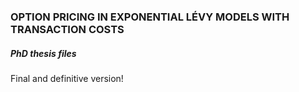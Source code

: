 ### OPTION PRICING IN EXPONENTIAL LÉVY MODELS WITH TRANSACTION COSTS

##### PhD thesis files

Final and definitive version!